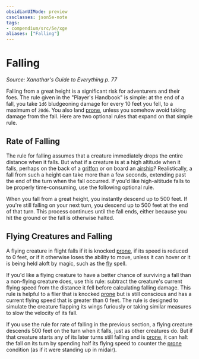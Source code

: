 ```yaml
---
obsidianUIMode: preview
cssclasses: json5e-note
tags:
- compendium/src/5e/xge
aliases: ["Falling"]
---
```

# Falling
*Source: Xanathar's Guide to Everything p. 77* 

Falling from a great height is a significant risk for adventurers and their foes. The rule given in the "Player's Handbook" is simple: at the end of a fall, you take `1d6` bludgeoning damage for every 10 feet you fell, to a maximum of `20d6`. You also land [prone](/3-Mechanics/CLI/rules/conditions.md#prone), unless you somehow avoid taking damage from the fall. Here are two optional rules that expand on that simple rule.

## Rate of Falling

The rule for falling assumes that a creature immediately drops the entire distance when it falls. But what if a creature is at a high altitude when it falls, perhaps on the back of a [griffon](/3-Mechanics/CLI/bestiary/monstrosity/griffon.md) or on board an [airship](/3-Mechanics/CLI/items/airship.md)? Realistically, a fall from such a height can take more than a few seconds, extending past the end of the turn when the fall occurred. If you'd like high-altitude falls to be properly time-consuming, use the following optional rule.

When you fall from a great height, you instantly descend up to 500 feet. If you're still falling on your next turn, you descend up to 500 feet at the end of that turn. This process continues until the fall ends, either because you hit the ground or the fall is otherwise halted.

## Flying Creatures and Falling

A flying creature in flight falls if it is knocked [prone](/3-Mechanics/CLI/rules/conditions.md#prone), if its speed is reduced to 0 feet, or if it otherwise loses the ability to move, unless it can hover or it is being held aloft by magic, such as the [fly](/3-Mechanics/CLI/spells/fly.md) spell.

If you'd like a flying creature to have a better chance of surviving a fall than a non-flying creature does, use this rule: subtract the creature's current flying speed from the distance it fell before calculating falling damage. This rule is helpful to a flier that is knocked [prone](/3-Mechanics/CLI/rules/conditions.md#prone) but is still conscious and has a current flying speed that is greater than 0 feet. The rule is designed to simulate the creature flapping its wings furiously or taking similar measures to slow the velocity of its fall.

If you use the rule for rate of falling in the previous section, a flying creature descends 500 feet on the turn when it falls, just as other creatures do. But if that creature starts any of its later turns still falling and is [prone](/3-Mechanics/CLI/rules/conditions.md#prone), it can halt the fall on its turn by spending half its flying speed to counter the [prone](/3-Mechanics/CLI/rules/conditions.md#prone) condition (as if it were standing up in midair).